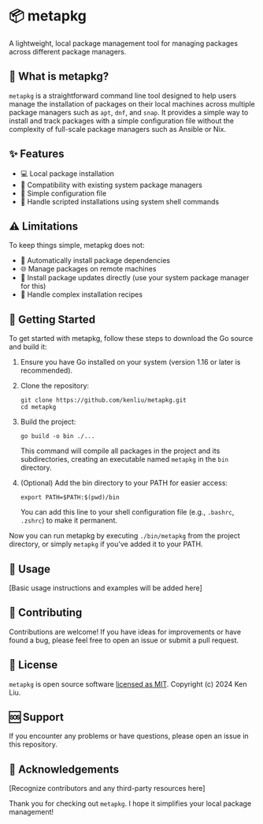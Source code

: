# 📦 metapkg

A lightweight, local package management tool for managing packages across different package managers.

## 🤔 What is metapkg?

`metapkg` is a straightforward command line tool designed to help users manage the installation of packages on their local machines across multiple package managers such as `apt`, `dnf`, and `snap`. It provides a simple way to install and track packages with a simple configuration file without the complexity of full-scale package managers such as Ansible or Nix.

## ✨ Features

- 💻 Local package installation
- 🤝 Compatibility with existing system package managers
- 📘 Simple configuration file
- 🧪 Handle scripted installations using system shell commands

## ⚠️ Limitations

To keep things simple, metapkg does not:

- 🚫 Automatically install package dependencies
- 🌐 Manage packages on remote machines
- 🔄 Install package updates directly (use your system package manager for this)
- 🧪 Handle complex installation recipes

## 🚀 Getting Started

To get started with metapkg, follow these steps to download the Go source and build it:

1. Ensure you have Go installed on your system (version 1.16 or later is recommended).

2. Clone the repository:
   ```
   git clone https://github.com/kenliu/metapkg.git
   cd metapkg
   ```

3. Build the project:
   ```
   go build -o bin ./...
   ```

   This command will compile all packages in the project and its subdirectories, creating an executable named `metapkg` in the `bin` directory.

4. (Optional) Add the bin directory to your PATH for easier access:
   ```
   export PATH=$PATH:$(pwd)/bin
   ```

   You can add this line to your shell configuration file (e.g., `.bashrc`, `.zshrc`) to make it permanent.

Now you can run metapkg by executing `./bin/metapkg` from the project directory, or simply `metapkg` if you've added it to your PATH.

## 📘 Usage

[Basic usage instructions and examples will be added here]

## 🤝 Contributing

Contributions are welcome! If you have ideas for improvements or have found a bug, please feel free to open an issue or submit a pull request.

## 📜 License

`metapkg` is open source software [licensed as MIT](LICENSE). Copyright (c) 2024 Ken Liu.

## 🆘 Support

If you encounter any problems or have questions, please open an issue in this repository.   

## 👏 Acknowledgements

[Recognize contributors and any third-party resources here]

Thank you for checking out `metapkg`. I hope it simplifies your local package management!